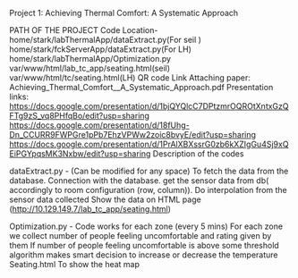 Project 1: Achieving Thermal Comfort:  A Systematic Approach



PATH OF THE PROJECT
Code Location-
home/stark/labThermalApp/dataExtract.py(For seil )
home/stark/fckServerApp/dataExtract.py(For LH)
home/stark/labThermalApp/Optimization.py
var/www/html/lab_tc_app/seating.html(seil)
var/www/html/tc/seating.html(LH)
QR code Link
Attaching paper: Achieving_Thermal_Comfort__A_Systematic_Approach.pdf 
Presentation links: 
https://docs.google.com/presentation/d/1bjQYQlcC7DPtzmrOQROtXntxGzQFTg9zS_vq8PHfqBo/edit?usp=sharing
https://docs.google.com/presentation/d/18fUhg-Dn_CCURR9FWPGre1pPb7EhzVPWw2zoic8bvyE/edit?usp=sharing
https://docs.google.com/presentation/d/1PrAlXBXssrG0zb6kXZIgGu4Sj9xQEiPGYpqsMK3Nxbw/edit?usp=sharing
Description of the codes

dataExtract.py - (Can be modified for any space)
To fetch the data from the database.
Connection with the database.
get the sensor data from db( accordingly to room configuration (row, column)).
Do interpolation from the sensor data collected
Show the data on HTML page (http://10.129.149.7/lab_tc_app/seating.html)

Optimization.py - 
Code works for each zone (every 5 mins)
For each zone we collect number of people feeling uncomfortable and rating given by them
If number of people feeling uncomfortable is above some threshold algorithm makes smart decision to increase or decrease the temperature
Seating.html
To show the heat map

